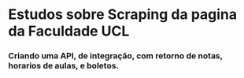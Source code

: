 # Estudos sobre Scraping da pagina da Faculdade UCL
### Criando uma API, de integração, com retorno de notas, horarios de aulas, e boletos.

